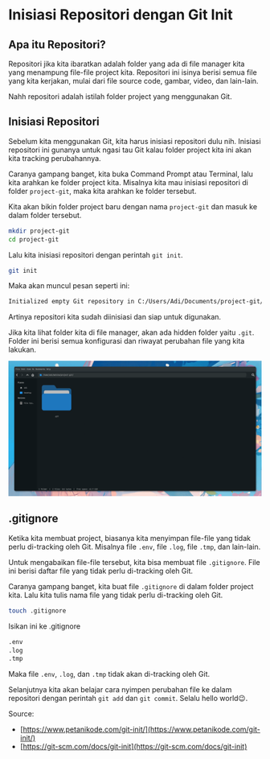 # Inisiasi Repositori dengan Git Init

## Apa itu Repositori?

Repositori jika kita ibaratkan adalah folder yang ada di file manager kita yang menampung file-file project kita. Repositori ini isinya berisi semua file yang kita kerjakan, mulai dari file source code, gambar, video, dan lain-lain.

Nahh repositori adalah istilah folder project yang menggunakan Git.

## Inisiasi Repositori

Sebelum kita menggunakan Git, kita harus inisiasi repositori dulu nih. Inisiasi repositori ini gunanya untuk ngasi tau Git kalau folder project kita ini akan kita tracking perubahannya.

Caranya gampang banget, kita buka Command Prompt atau Terminal, lalu kita arahkan ke folder project kita. Misalnya kita mau inisiasi repositori di folder `project-git`, maka kita arahkan ke folder tersebut.

Kita akan bikin folder project baru dengan nama `project-git` dan masuk ke dalam folder tersebut.

```bash
mkdir project-git
cd project-git
```

Lalu kita inisiasi repositori dengan perintah `git init`.

```bash
git init
```

Maka akan muncul pesan seperti ini:

```bash
Initialized empty Git repository in C:/Users/Adi/Documents/project-git/.git/
```

Artinya repositori kita sudah diinisiasi dan siap untuk digunakan.

Jika kita lihat folder kita di file manager, akan ada hidden folder yaitu `.git`. Folder ini berisi semua konfigurasi dan riwayat perubahan file yang kita lakukan.

![Folder .git](../../photo/git/git-init.png)

## .gitignore

Ketika kita membuat project, biasanya kita menyimpan file-file yang tidak perlu di-tracking oleh Git. Misalnya file `.env`, file `.log`, file `.tmp`, dan lain-lain.

Untuk mengabaikan file-file tersebut, kita bisa membuat file `.gitignore`. File ini berisi daftar file yang tidak perlu di-tracking oleh Git.

Caranya gampang banget, kita buat file `.gitignore` di dalam folder project kita. Lalu kita tulis nama file yang tidak perlu di-tracking oleh Git.

```bash
touch .gitignore
```
Isikan ini ke .gitignore

```bash
.env
.log
.tmp
```

Maka file `.env`, `.log`, dan `.tmp` tidak akan di-tracking oleh Git.

Selanjutnya kita akan belajar cara nyimpen perubahan file ke dalam repositori dengan perintah `git add` dan `git commit`. Selalu hello world😉.

Source:
- [https://www.petanikode.com/git-init/](https://www.petanikode.com/git-init/)
- [https://git-scm.com/docs/git-init](https://git-scm.com/docs/git-init)
